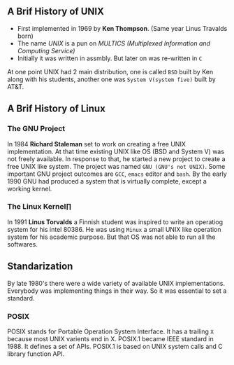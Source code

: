 ## A Brif History of UNIX
- First implemented in 1969 by **Ken Thompson**. (Same year Linus Travalds born)
- The name *UNIX* is a pun on *MULTICS (Multiplexed Information and Computing Service)*
- Initially it was written in assmbly. But later on was re-written in `C`

At one point UNIX had 2 main distribution, one is called `BSD` built by Ken along with his students, another one was `System V(system five)` built by AT&T.

## A Brif History of Linux
### The GNU Project
In 1984 **Richard Staleman** set to work on creating a free UNIX implementation.
At that time existing UNIX like OS (BSD and System V) was not freely available.
In response to that, he started a new project to create a free UNIX like system. The project was named `GNU (GNU's not UNIX)`. Some important GNU project outcomes are `GCC`, `emacs` editor and `bash`. By the early 1990 GNU had produced a system that is virtually complete, except a working kernel.

### The Linux Kernel∏
In 1991 **Linus Torvalds** a Finnish student was inspired to write an operatiog system for his intel 80386. He was using `Minux` a small UNIX like operation system for his academic purpose. But that OS was not able to run all the softwares.

## Standarization
By late 1980's there were a wide variety of available UNIX implementations. Everybody was implementing things in their way. So it was essential to set a standard.

### POSIX
POSIX stands for Portable Operation System Interface. It has a trailing `X` because most UNIX varients end in X.
POSIX.1 became IEEE standard in 1988. It defines a set of APIs. POSIX.1 is based on UNIX system calls and C library function API. 